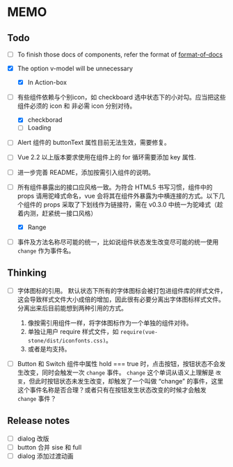 # MEMO

## Todo

* [ ] To finish those docs of components, refer the format of [format-of-docs](https://github.com/JD-Smart-FE/vue-stone/blob/master/wiki/format-of-docs.md)

* [x] The option v-model will be unnecessary
  * [x] In Action-box

* [ ] 有些组件依赖与个别icon，如 checkboard 选中状态下的小对勾。应当把这些组件必须的 icon 和 非必需 icon 分别对待。
  * [x] checkborad
  * [ ] Loading

* [ ] Alert 组件的 buttonText 属性目前无法生效，需要修复。

* [ ] Vue 2.2 以上版本要求使用在组件上的 for 循环需要添加 key 属性.

* [ ] 进一步完善 README，添加按需引入组件的说明。

* [ ] 所有组件暴露出的接口应风格一致。为符合 HTML5 书写习惯，组件中的 props 请用驼峰式命名，vue 会将其在组件外暴露为中横连接的方式。以下几个组件的 props 采取了下划线作为链接符，需在 v0.3.0 中统一为驼峰式（趁着内测，赶紧统一接口风格）
  * [x] Range

* [ ] 事件及方法名称尽可能的统一，比如说组件状态发生改变尽可能的统一使用 `change` 作为事件名。

## Thinking

* [ ] 字体图标的引用。 默认状态下所有的字体图标会被打包进组件库的样式文件，这会导致样式文件大小成倍的增加，因此很有必要分离出字体图标样式文件。分离出来后目前能想到两种引用的方式。
  1. 像按需引用组件一样，将字体图标作为一个单独的组件对待。
  2. 单独让用户 require 样式文件，如 `require(vue-stone/dist/iconfonts.css)`。
  3. 或者是均支持。

* [ ] Button 和 Switch 组件中属性 hold === true 时，点击按钮，按钮状态不会发生改变，同时会触发一次 `change` 事件。 `change` 这个单词从语义上理解是 `改变`，但此时按钮状态未发生改变，却触发了一个叫做 “change” 的事件，这里这个事件名称是否合理？或者只有在按钮发生状态改变的时候才会触发 `change` 事件？

## Release notes
* [ ] dialog 改版
* [ ] button 合并 sise 和 full
* [ ] dialog 添加过渡动画
